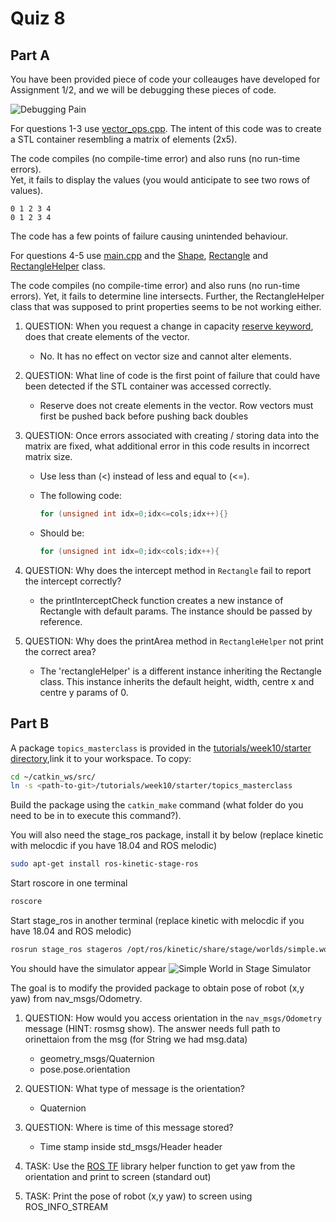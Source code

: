 Quiz 8
======

Part A
------
You have been provided piece of code your colleauges have developed for Assignment 1/2, and we will be debugging these pieces of code.

![Debugging Pain](https://media.giphy.com/media/6yRVg0HWzgS88/giphy.gif)

For questions 1-3 use [vector_ops.cpp](./a/vector_ops.cpp). The intent of this code was to create a STL container resembling a matrix of elements (2x5).
 
The code compiles (no compile-time error) and also runs (no run-time errors).    
Yet, it fails to display the values (you would anticipate to see two rows of values).
```
0 1 2 3 4
0 1 2 3 4
```
The code has a few points of failure causing unintended behaviour.

For questions 4-5 use [main.cpp](./a/main.cpp) and the [Shape](./a/shape.h), [Rectangle](./a/rectangle.h) and [RectangleHelper](./a/rectanglehelper.h) class.

The code compiles (no compile-time error) and also runs (no run-time errors). Yet, it fails to determine line intersects.
Further, the RectangleHelper class that was supposed to print properties seems to be not working either.

1) QUESTION: When you request a change in capacity [reserve keyword](http://www.cplusplus.com/reference/vector/vector/reserve/), does that create elements of the vector.
    - No. It has no effect on vector size and cannot alter elements.

2) QUESTION: What line of code is the first point of failure that could have been detected if the STL container was accessed correctly.
    - Reserve does not create elements in the vector. Row vectors must first be pushed back before pushing back doubles

3) QUESTION: Once errors associated with creating / storing data into the matrix are fixed, what additional error in this code results in incorrect matrix size.
    - Use less than (<) instead of less and equal to (<=).
    - The following code:
        ```c++
        for (unsigned int idx=0;idx<=cols;idx++){}
        ```
    - Should be:
        
        ```c++
        for (unsigned int idx=0;idx<cols;idx++){
        ```

4) QUESTION: Why does the intercept method in `Rectangle` fail to report the intercept correctly?
    - the printInterceptCheck function creates a new instance of Rectangle with default params. The instance should be passed by reference.

5) QUESTION: Why does the printArea method in `RectangleHelper` not print the correct area?
    - The 'rectangleHelper' is a different instance inheriting the Rectangle class. This instance inherits the default height, width, centre x and centre y params of 0.  

Part B
------

A package `topics_masterclass` is provided in the [tutorials/week10/starter directory](../../tutorials/week10/starter),link it to your workspace.
To copy:
```bash
cd ~/catkin_ws/src/
ln -s <path-to-git>/tutorials/week10/starter/topics_masterclass
```
Build the package using the `catkin_make` command (what folder do you need to be in to execute this command?).

You will also need the stage_ros package, install it by below (replace kinetic with melocdic if you have 18.04 and ROS melodic)
```bash
sudo apt-get install ros-kinetic-stage-ros
```
Start roscore in one terminal
```bash
roscore
```
Start stage_ros in another terminal (replace kinetic with melocdic if you have 18.04 and ROS melodic)
```bash
rosrun stage_ros stageros /opt/ros/kinetic/share/stage/worlds/simple.world
```
You should have the simulator appear
![Simple World in Stage Simulator](http://4.bp.blogspot.com/_B6REL4AVpFA/Szk9ipweWTI/AAAAAAAAALc/orflaXzpcZk/s400/Picture+2.png)

The goal is to modify the provided package to obtain pose of robot (x,y yaw) from nav_msgs/Odometry.

1) QUESTION: How would you access orientation in the `nav_msgs/Odometry` message (HINT: rosmsg show). The answer needs full path to orinettaion from the msg (for String we had msg.data)
    - geometry_msgs/Quaternion 
    - pose.pose.orientation
2) QUESTION: What type of message is the orientation?
    - Quaternion

3) QUESTION: Where is time of this message stored?
    - Time stamp inside std_msgs/Header header

4) TASK: Use the [ROS TF] library helper function to get yaw from the orientation and print to screen (standard out)

5) TASK: Print the pose of robot (x,y yaw) to screen using ROS_INFO_STREAM

[ROS TF]: http://docs.ros.org/diamondback/api/tf/html/c++/namespacetf.html

